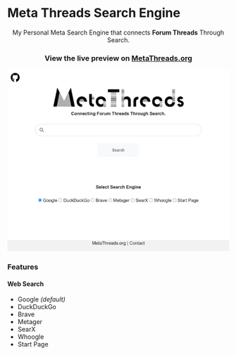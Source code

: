
  

# Meta Threads Search Engine

  

<p align="center">My Personal Meta Search Engine that connects <strong>Forum Threads</strong>  Through Search.
</p>

  

### <p align="center">View the live preview on [MetaThreads.org](https://metathreads.org/)</p>

  

![Meta-Threads](https://raw.githubusercontent.com/0x00h/metathreads.org/main/screenshot.png)

  

### Features

  

#### Web Search

  

- Google *(default)*
- DuckDuckGo
- Brave
- Metager
- SearX
- Whoogle
- Start Page

